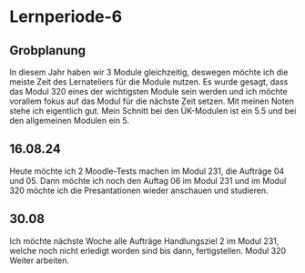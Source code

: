 # Lernperiode-6
## Grobplanung

In diesem Jahr haben wir 3 Module gleichzeitig, deswegen möchte ich die meiste Zeit des Lernateliers für die Module nutzen. Es wurde gesagt, dass das Modul 320 eines der wichtigsten Module sein werden und ich möchte vorallem fokus auf das Modul für die nächste Zeit setzen. Mit meinen Noten stehe ich eigentlich gut. Mein Schnitt bei den ÜK-Modulen ist ein 5.5 und bei den allgemeinen Modulen ein 5. 

## 16.08.24 

Heute möchte ich 2 Moodle-Tests machen im Modul 231, die Aufträge 04 und 05. Dann möchte ich noch den Auftag 06 im Modul 231 und im Modul 320 möchte ich die Presantationen wieder anschauen und studieren.

## 30.08
Ich möchte nächste Woche alle Aufträge Handlungsziel 2 im Modul 231, welche noch nicht erledigt worden sind bis dann, fertigstellen.
Modul 320 Weiter arbeiten.
